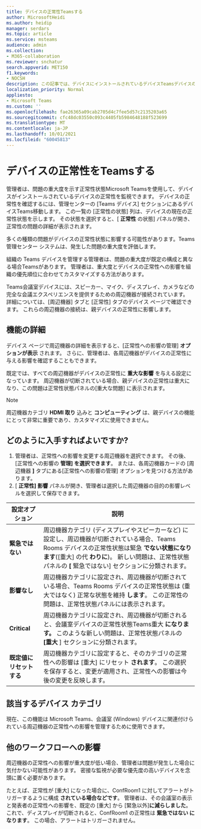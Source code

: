 ```yaml
---
title: デバイスの正常性Teamsする
author: MicrosoftHeidi
ms.author: heidip
manager: serdars
ms.topic: article
ms.service: msteams
audience: admin
ms.collection:
- M365-collaboration
ms.reviewer: snchatur
search.appverid: MET150
f1.keywords:
- NOCSH
description: この記事では、デバイスにインストールされているデバイスTeamsデバイスの正常性Microsoft Teams管理する方法を示します。
localization_priority: Normal
appliesto:
- Microsoft Teams
ms.custom: ''
ms.openlocfilehash: fae26365a09cab2705d4c7fee5d57c2135203a65
ms.sourcegitcommit: cfc48dc03550c093c4405fb5984648188f523699
ms.translationtype: MT
ms.contentlocale: ja-JP
ms.lasthandoff: 10/01/2021
ms.locfileid: "60045813"
---
```

# <a name="manage-the-health-of-teams-devices"></a>デバイスの正常性をTeamsする


管理者は、問題の重大度を示す正常性状態Microsoft Teamsを使用して、デバイスがインストールされているデバイスの正常性を監視できます。 デバイスの正常性を確認するには、管理センターの [Teams デバイス] セクションにあるデバイスTeams移動します。 この一覧の [正常性の状態] 列は、デバイスの現在の正常性状態を示します。 その状態を選択すると、[ **正常性** の状態] パネルが開き、正常性の問題の詳細が表示されます。

多くの種類の問題がデバイスの正常性状態に影響する可能性があります。Teams 管理センター システムは、発生した問題の重大度を評価します。

組織の Teams デバイスを管理する管理者は、問題の重大度が既定の構成と異なる場合Teamsがあります。 管理者は、重大度とデバイスの正常性への影響を組織の優先順位に合わせてカスタマイズする方法があります。

Teams会議室デバイスには、スピーカー、マイク、ディスプレイ、カメラなどの完全な会議エクスペリエンスを提供するための周辺機器が接続されています。 詳細については、[周辺機器] タブと [正常性] タブのデバイス ページで確認できます。 これらの周辺機器の接続は、親デバイスの正常性に影響します。

## <a name="feature-details"></a>機能の詳細

デバイス ページで周辺機器の詳細を表示すると、[正常性への影響の管理]  **オプションが表示** されます。 さらに、管理者は、各周辺機器がデバイスの正常性に与える影響を確認することもできます。

既定では、すべての周辺機器がデバイスの正常性に **重大な影響** を与える設定になっています。 周辺機器が切断されている場合、親デバイスの正常性は重大になり、この問題は正常性状態パネルの[重大な問題] に表示されます。

> [!NOTE]
> 周辺機器カテゴリ **HDMI 取り** 込みと **コンピューティング** は、親デバイスの機能にとって非常に重要であり、カスタマイズに使用できません。

## <a name="how-does-this-work"></a>どのように入手すればよいですか?

1. 管理者は、正常性への影響を変更する周辺機器を選択できます。 その後、[正常性への影響の **管理] を選択できます**。 または、各周辺機器カードの [周辺機器 **]** タブにある[正常性への影響の管理] オプションを見つける方法があります。
1. [ **正常性] 影響** パネルが開き、管理者は選択した周辺機器の目的の影響レベルを選択して保存できます。

| 設定オプション | 説明 |
|------------------|-------------|
| **緊急ではない** | 周辺機器カテゴリ (ディスプレイやスピーカーなど) に設定し、周辺機器が切断されている場合、Teams Rooms デバイスの正常性状態は緊急 **でない状態になります**([重大] の代 **わりに**)。 新しい問題は、正常性状態パネルの **[** 緊急ではない] セクションに分類されます。|
| **影響なし** | 周辺機器カテゴリに設定され、周辺機器が切断されている場合、Teams Rooms デバイスの正常性状態は (重大ではなく) 正常な状態を維持 **します**。 この正常性の問題は、正常性状態パネルには表示されます。|
| **Critical** | 周辺機器カテゴリに設定され、周辺機器が切断されると、会議室デバイスの正常性状態Teams重大 **になります。** このような新しい問題は、正常性状態パネルの **[重大** ] セクションに分類されます。|
| **既定値にリセットする** | 周辺機器カテゴリに設定すると、そのカテゴリの正常性への影響は [重大] にリセット **されます**。 この選択を保存すると、変更が適用され、正常性への影響は今後の変更を反映します。|

## <a name="applicable-device-categories"></a>該当するデバイス カテゴリ

現在、この機能は Microsoft Teams、会議室 (Windows) デバイスに関連付けられている周辺機器の正常性への影響を管理するために使用できます。

## <a name="impact-on-other-workflows"></a>他のワークフローへの影響

周辺機器の正常性への影響が重大度が低い場合、管理者は問題が発生した場合に気付かない可能性があります。 密接な監視が必要な優先度の高いデバイスを念頭に置く必要があります。

たとえば、正常性が [重大] になった場合に、ConfRoom1 に対してアラートがトリガーするように構成 **されている場合などです**。 管理者は、その会議室の表示と発表者の正常性への影響を、既定の [重大] から [緊急以外]**に減らしました**。 これで、ディスプレイが切断されると、ConfRoom1 の正常性は **緊急ではない になります**。 この場合、アラートはトリガーされません。
